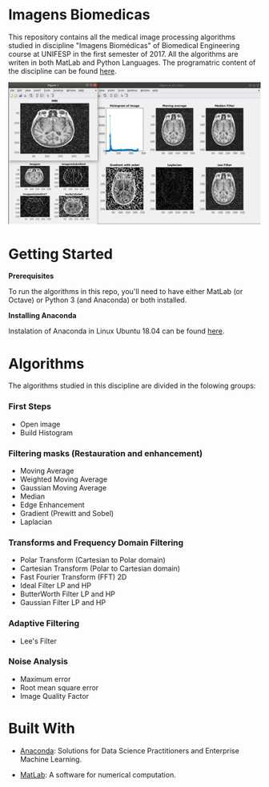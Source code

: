 # Imagens Biomedicas
This repository contains all the medical image processing algorithms studied in discipline "Imagens Biomédicas" of Biomedical Engineering course at UNIFESP in the first semester of 2017. All the algorithms are writen in both MatLab and Python Languages. The programatric content of the discipline can be found [here](https://unifesp.br/campus/sjc/images/sjc/Secretaria_de_Graduação/UCs_Vigentes/I/Imagens_Biomédicas.pdf).

![](Screenshot.png)

# Getting Started

**Prerequisites**

To run the algorithms in this repo, you'll need to have either MatLab (or Octave) or Python 3 (and Anaconda) or both installed.

**Installing Anaconda**

Instalation of Anaconda in Linux Ubuntu 18.04 can be found 
<a href="https://www.digitalocean.com/community/tutorials/how-to-install-the-anaconda-python-distribution-on-ubuntu-18-04" target="_blank">here</a>.

# Algorithms

The algorithms studied in this discipline are divided in the folowing groups:

### First Steps
- Open image
- Build Histogram

### Filtering masks (Restauration and enhancement)
- Moving Average
- Weighted Moving Average
- Gaussian Moving Average
- Median
- Edge Enhancement
- Gradient (Prewitt and Sobel)
- Laplacian

### Transforms and Frequency Domain Filtering
- Polar Transform (Cartesian to Polar domain)
- Cartesian Transform (Polar to Cartesian domain)
- Fast Fourier Transform (FFT) 2D
- Ideal Filter LP and HP
- ButterWorth  Filter LP and HP
- Gaussian Filter LP and HP

### Adaptive Filtering
- Lee's Filter

### Noise Analysis
- Maximum error
- Root mean square error
- Image Quality Factor


# Built With
- [Anaconda](https://www.anaconda.com): Solutions for Data Science Practitioners and Enterprise Machine Learning.

- [MatLab](https://www.mathworks.com): A software for numerical computation.
